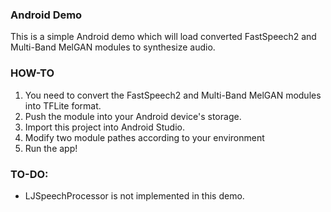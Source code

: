 ### Android Demo

This is a simple Android demo which will load converted FastSpeech2 and Multi-Band MelGAN modules to synthesize audio.

### HOW-TO
1. You need to convert the FastSpeech2 and Multi-Band MelGAN modules into TFLite format.
2. Push the module into your Android device's storage.
3. Import this project into Android Studio.
4. Modify two module pathes according to your environment
5. Run the app!

### TO-DO:
* LJSpeechProcessor is not implemented in this demo.

